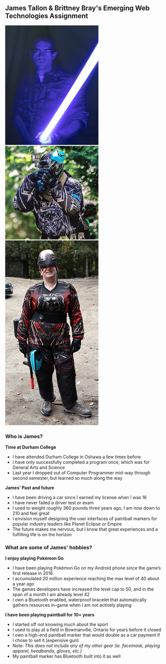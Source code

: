 ## James Tallon & Brittney Bray's Emerging Web Technologies Assignment

![James experimenting with long exposure for photography class](images/JamesTallonProfilePic1.jpg)
![Professional photo taken of James during a huge paintball event](images/JamesTallonProfilePic2.jpg)
![Brittney playing paintball in all of her gear](images/BrittneyBrayProfilePic1.jpg)

### Who is James?
**Time at Durham College**
- I have attended Durham College in Oshawa a few times before
- I have only successfully completed a program once, which was for General Arts and Science
- Last year I dropped out of Computer Programmer mid-way through second semester, but learned so much along the way

**James' Past and future**
- I have been driving a car since I earned my license when I was 16
- I have never failed a driver test or exam
- I used to weight roughly 360 pounds three years ago, I am now down to 210 and feel great
- I envision myself designing the user interfaces of paintball markers for popular industry leaders like Planet Eclipse or Empire
- The future makes me nervous, but I know that great experiences and a fulfilling life is on the horizon


### What are some of James' hobbies?
**I enjoy playing Pokémon Go**
- I have been playing Pokémon Go on my Android phone since the game’s first release in 2016
- I accumulated 20 million experience reaching the max level of 40 about a year ago
- The games developers have increased the level cap to 50, and in the span of a month I am already level 42 
- I own a Bluetooth enabled, waterproof bracelet that automatically gathers resources in-game when I am not actively playing

**I have been playing paintball for 10+ years**
- I started off not knowing much about the sport
- I used to play at a field in Bowmanville, Ontario for years before it closed
- I own a high-end paintball marker that would double as a car payment if I chose to sell it (expensive gun)
- Note: *This does not include any of my other gear (ie. facemask, playing apparel, headbands, gloves, etc.)*
- My paintball marker has Bluetooth built into it as well
